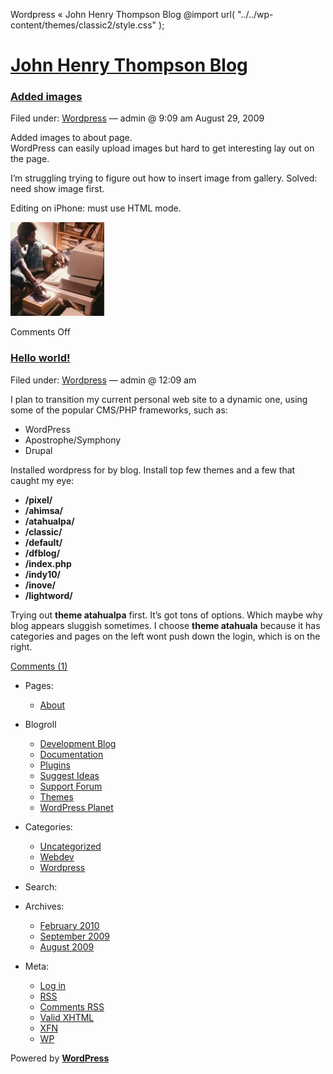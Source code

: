  Wordpress « John Henry Thompson Blog @import url( "../../wp-content/themes/classic2/style.css" );            

[John Henry Thompson Blog](../../index.html)
============================================

### [Added images](../../2009/08/29/added-images/index.html)

Filed under: [Wordpress](index.html "View all posts in Wordpress") — admin @ 9:09 am August 29, 2009

Added images to about page.  
WordPress can easily upload images but hard to get interesting lay out on the page.

I’m struggling trying to figure out how to insert image from gallery. Solved: need show image first.

Editing on iPhone: must use HTML mode.

[![83_jt_ibm_pc](../../wp-content/uploads/2009/08/83_jt_ibm_pc-150x150.jpg "83_jt_ibm_pc")](../../about/83_jt_ibm_pc/index.html)

Comments Off

### [Hello world!](../../2009/08/29/hello-world/index.html)

Filed under: [Wordpress](index.html "View all posts in Wordpress") — admin @ 12:09 am

I plan to transition my current personal web site to a dynamic one, using some of the popular CMS/PHP frameworks, such as:

*   WordPress
*   Apostrophe/Symphony
*   Drupal

Installed wordpress for by blog. Install top few themes and a few that caught my eye:

*   **/pixel/**
*   **/ahimsa/**
*   **/atahualpa/**
*   **/classic/**
*   **/default/**
*   **/dfblog/**
*   **/index.php**
*   **/indy10/**
*   **/inove/**
*   **/lightword/**

Trying out **theme atahualpa** first. It’s got tons of options. Which maybe why blog appears sluggish sometimes. I choose **theme atahuala** because it has categories and pages on the left wont push down the login, which is on the right.

[Comments (1)](../../2009/08/29/hello-world/index.html#comments "Comment on Hello world!")

*   Pages:
    *   [About](../../about/index.html "About")
*   Blogroll
    *   [Development Blog](http://wordpress.org/development/)
    *   [Documentation](http://codex.wordpress.org/)
    *   [Plugins](http://wordpress.org/extend/plugins/)
    *   [Suggest Ideas](http://wordpress.org/extend/ideas/)
    *   [Support Forum](http://wordpress.org/support/)
    *   [Themes](http://wordpress.org/extend/themes/)
    *   [WordPress Planet](http://planet.wordpress.org/)
*   Categories:
    *   [Uncategorized](../uncategorized/index.html "View all posts filed under Uncategorized")
    *   [Webdev](../webdev/index.html "View all posts filed under Webdev")
    *   [Wordpress](index.html "View all posts filed under Wordpress")
*   Search:
    
      
    
*   Archives:
    *   [February 2010](../../2010/02/index.html "February 2010")
    *   [September 2009](../../2009/09/index.html "September 2009")
    *   [August 2009](../../2009/08/index.html "August 2009")
*   Meta:
    *   [Log in](../../wp-login.php.html)
    *   [RSS](../../feed/index.rss "Syndicate this site using RSS")
    *   [Comments RSS](../../comments/feed/index.rss "The latest comments to all posts in RSS")
    *   [Valid XHTML](http://validator.w3.org/check/referer "This page validates as XHTML 1.0 Transitional")
    *   [XFN](http://gmpg.org/xfn/)
    *   [WP](http://wordpress.org/ "Powered by WordPress, state-of-the-art semantic personal publishing platform.")

Powered by [**WordPress**](http://wordpress.org/ "Powered by WordPress, state-of-the-art semantic personal publishing platform.")